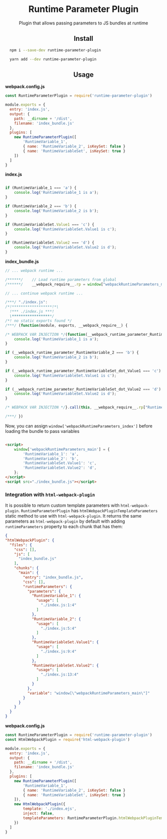 
<div align="center">
  <h1>Runtime Parameter Plugin</h1>
  <p>Plugin that allows passing parameters to JS bundles at runtime</p>
</div>

<h2 align="center">Install</h2>

```bash
  npm i --save-dev runtime-parameter-plugin
```

```bash
  yarn add --dev runtime-parameter-plugin
```

<h2 align="center">Usage</h2>



**webpack.config.js**
```js
const RuntimeParameterPlugin = require('runtime-parameter-plugin')

module.exports = {
  entry: 'index.js',
  output: {
    path: __dirname + '/dist',
    filename: 'index_bundle.js'
  },
  plugins: [
    new RuntimeParameterPlugin([
        'RuntimeVariable_1',
        { name: 'RuntimeVariable_2', isKeySet: false }
        { name: 'RuntimeVariableSet', isKeySet: true }
    ])
  ]
}
```

**index.js**
```js

if (RuntimeVariable_1 === 'a') {
    console.log('RuntimeVariable_1 is a');
}

if (RuntimeVariable_2 === 'b') {
    console.log('RuntimeVariable_2 is b');
}

if (RuntimeVariableSet.Value1 === 'c') {
    console.log('RuntimeVariableSet.Value1 is c');
}

if (RuntimeVariableSet.Value2 === 'd') {
    console.log('RuntimeVariableSet.Value2 is d');
}

```

**index_bundle.js**
```js
// ... webpack runtime ...

/******/ 	// Load runtime parameters from global
/******/ 	__webpack_require__.rp = window["webpackRuntimeParameters_main"] = window["webpackRuntimeParameters_main"] || {};

// ... continue webpack runtime ...

/***/ "./index.js":
/*!******************!*\
  !*** ./index.js ***!
  \******************/
/*! no static exports found */
/***/ (function(module, exports, __webpack_require__) {

/* WEBPACK VAR INJECTION */(function(__webpack_runtime_parameter_RuntimeVariable_1, __webpack_runtime_parameter_RuntimeVariable_2, __webpack_runtime_parameter_RuntimeVariableSet_dot_Value1, __webpack_runtime_parameter_RuntimeVariableSet_dot_Value2) {if (__webpack_runtime_parameter_RuntimeVariable_1 === 'a') {
    console.log('RuntimeVariable_1 is a');
}

if (__webpack_runtime_parameter_RuntimeVariable_2 === 'b') {
    console.log('RuntimeVariable_2 is b');
}

if (__webpack_runtime_parameter_RuntimeVariableSet_dot_Value1 === 'c') {
    console.log('RuntimeVariableSet.Value1 is c');
}

if (__webpack_runtime_parameter_RuntimeVariableSet_dot_Value2 === 'd') {
    console.log('RuntimeVariableSet.Value2 is d');
}

/* WEBPACK VAR INJECTION */}.call(this, __webpack_require__.rp["RuntimeVariable_1"], __webpack_require__.rp["RuntimeVariable_2"], __webpack_require__.rp["RuntimeVariableSet.Value1"], __webpack_require__.rp["RuntimeVariableSet.Value2"]))

/***/ })
```

Now, you can assign `window['webpackRuntimeParameters_index']` before loading the bundle to pass variables
```html

<script>
    window['webpackRuntimeParameters_main'] = {
        'RuntimeVariable_1': 'a',
        'RuntimeVariable_2': 'b',
        'RuntimeVariableSet.Value1': 'c',
        'RuntimeVariableSet.Value2': 'd',
    };
</script>
<script src="./index_bundle.js"></script>
```


### Integration with `html-webpack-plugin`

It is possible to return custom template parameters with `html-webpack-plugin`.
`RuntimeParameterPlugin` has `htmlWebpackPluginTemplateParameters` static method to use with `html-webpack-plugin`.
It returns the same parameters as `html-webpack-plugin` by default with adding `runtimeParameters` property to each chunk that has them:

```json
{
"htmlWebpackPlugin": {
  "files": {
    "css": [],
    "js": [
      "index_bundle.js"
    ],
    "chunks": {
      "main": {
        "entry": "index_bundle.js",
        "css": [],
        "runtimeParameters": {
          "parameters": {
            "RuntimeVariable_1": {
              "usage": [
                "./index.js:1:4"
              ]
            },
            "RuntimeVariable_2": {
              "usage": [
                "./index.js:5:4"
              ]
            },
            "RuntimeVariableSet.Value1": {
              "usage": [
                "./index.js:9:4"
              ]
            },
            "RuntimeVariableSet.Value2": {
              "usage": [
                "./index.js:13:4"
              ]
            }
          },
          "variable": "window[\"webpackRuntimeParameters_main\"]"
        }
      }
    }
  }
}
```

**webpack.config.js**
```js
const RuntimeParameterPlugin = require('runtime-parameter-plugin')
const HtmlWebpackPlugin = require('html-webpack-plugin')

module.exports = {
  entry: 'index.js',
  output: {
    path: __dirname + '/dist',
    filename: 'index_bundle.js'
  },
  plugins: [
    new RuntimeParameterPlugin([
        'RuntimeVariable_1',
        { name: 'RuntimeVariable_2', isKeySet: false }
        { name: 'RuntimeVariableSet', isKeySet: true }
    ]),      
    new HtmlWebpackPlugin({
        template: './index.ejs',
        inject: false,
        templateParameters: RuntimeParameterPlugin.htmlWebpackPluginTemplateParameters
    })
  ]
}
```
